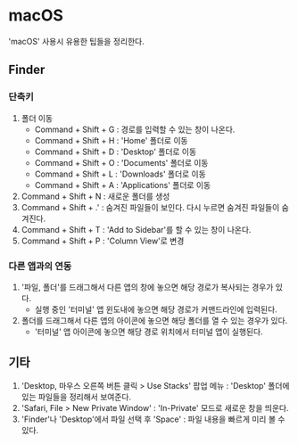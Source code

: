 # macOS

'macOS' 사용시 유용한 팁들을 정리한다.

## Finder

### 단축키

1. 폴더 이동
    * Command + Shift + G : 경로를 입력할 수 있는 창이 나온다.
    * Command + Shift + H : 'Home' 폴더로 이동
    * Command + Shift + D : 'Desktop' 폴더로 이동
    * Command + Shift + O : 'Documents' 폴더로 이동
    * Command + Shift + L : 'Downloads' 폴더로 이동
    * Command + Shift + A : 'Applications' 폴더로 이동
2. Command + Shift + N : 새로운 폴더를 생성
3. Command + Shift + .' : 숨겨진 파일들이 보인다. 다시 누르면 숨겨진 파일들이 숨겨진다.
4. Command + Shift + T : 'Add to Sidebar'를 할 수 있는 창이 나온다.
5. Command + Shift + P : 'Column View'로 변경

### 다른 앱과의 연동

1. '파일, 폴더'를 드래그해서 다른 앱의 창에 놓으면 해당 경로가 복사되는 경우가 있다.
    * 실행 중인 '터미널' 앱 윈도내에 놓으면 해당 경로가 커맨드라인에 입력된다.
2. 폴더를 드래그해서 다른 앱의 아이콘에 놓으면 해당 폴더를 열 수 있는 경우가 있다.
    * '터미널' 앱 아이콘에 놓으면 해당 경로 위치에서 터미널 앱이 실행된다.

## 기타

1. 'Desktop, 마우스 오른쪽 버튼 클릭 > Use Stacks' 팝업 메뉴 : 'Desktop' 폴더에 있는 파일들을 정리해서 보여준다.
2. 'Safari, File > New Private Window' : 'In-Private' 모드로 새로운 창을 띄운다.
3. 'Finder'나 'Desktop'에서 파일 선택 후 'Space' : 파일 내용을 빠르게 미리 볼 수 있다.